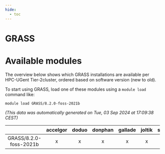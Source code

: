 ```yaml
---
hide:
  - toc
---
```


GRASS
=====

# Available modules


The overview below shows which GRASS installations are available per HPC-UGent Tier-2cluster, ordered based on software version (new to old).

To start using GRASS, load one of these modules using a `module load` command like:

```shell
module load GRASS/8.2.0-foss-2021b
```

*(This data was automatically generated on Tue, 03 Sep 2024 at 17:09:38 CEST)*  

| |accelgor|doduo|donphan|gallade|joltik|shinx|skitty|
| :---: | :---: | :---: | :---: | :---: | :---: | :---: | :---: |
|GRASS/8.2.0-foss-2021b|x|x|x|x|x|-|x|
